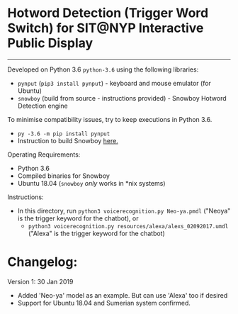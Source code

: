 # Hotword Detection (Trigger Word Switch) for SIT@NYP Interactive Public Display
---
Developed on Python 3.6 `python-3.6` using the following libraries:
- `pynput` (`pip3 install pynput`) - keyboard and mouse emulator (for Ubuntu)
- `snowboy` (build from source - instructions provided) - Snowboy Hotword Detection engine 

To minimise compatibility issues, try to keep executions in Python 3.6.
- `py -3.6 -m pip install pynput`
- Instruction to build Snowboy [here.](install-snowboy/install-instructions.md)

Operating Requirements:
- Python 3.6
- Compiled binaries for Snowboy
- Ubuntu 18.04 (`snowboy` *only* works in *nix systems)

Instructions:
- In this directory, run `python3 voicerecognition.py Neo-ya.pmdl` ("Neoya" is the trigger keyword for the chatbot), or
  - `python3 voicerecognition.py resources/alexa/alexs_02092017.umdl` ("Alexa" is the trigger keyword for the chatbot)

# Changelog:
Version 1: 30 Jan 2019
- Added 'Neo-ya' model as an example. But can use 'Alexa' too if desired
- Support for Ubuntu 18.04 and Sumerian system confirmed.
